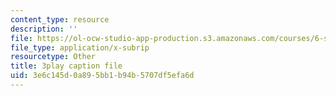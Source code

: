 ```yaml
---
content_type: resource
description: ''
file: https://ol-ocw-studio-app-production.s3.amazonaws.com/courses/6-s897-machine-learning-for-healthcare-spring-2019/3e6c145d0a895bb1b94b5707df5efa6d_zYgkr0KfWM0.vtt
file_type: application/x-subrip
resourcetype: Other
title: 3play caption file
uid: 3e6c145d-0a89-5bb1-b94b-5707df5efa6d
---
```


